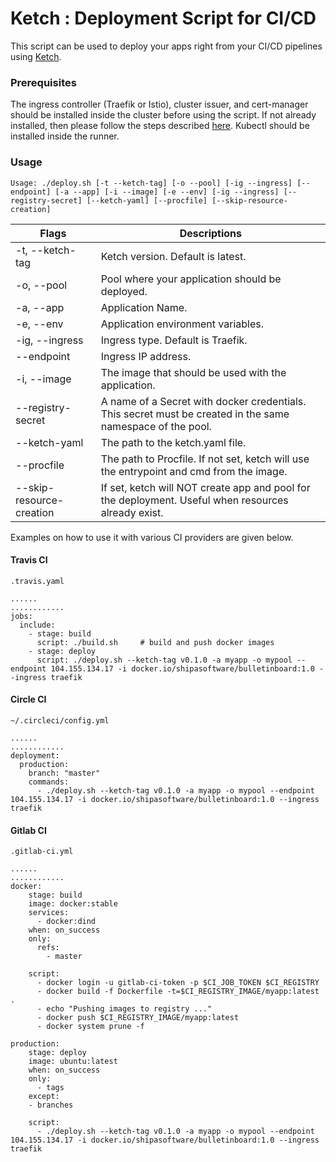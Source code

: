# Ketch : Deployment Script for CI/CD

This script can be used to deploy your apps right from your CI/CD pipelines using [Ketch](theketch.io). 

### Prerequisites

The ingress controller (Traefik or Istio), cluster issuer, and cert-manager should be installed inside the cluster before using the script. If not already installed, then please follow the steps described [here](https://learn.theketch.io/docs/getting-started). Kubectl should be installed inside the runner.

### Usage

```
Usage: ./deploy.sh [-t --ketch-tag] [-o --pool] [-ig --ingress] [--endpoint] [-a --app] [-i --image] [-e --env] [-ig --ingress] [--registry-secret] [--ketch-yaml] [--procfile] [--skip-resource-creation]
```

| Flags | Descriptions |
| ------ | ------ |
|  -t, --ketch-tag  | Ketch version. Default is latest. |
|  -o, --pool        |     Pool where your application should be deployed.|
|  -a, --app         |     Application Name.|
| -e, --env          |     Application environment variables.|
| -ig, --ingress   |     Ingress type. Default is Traefik. |
| --endpoint       |      Ingress IP address.|
|  -i, --image      |     The image that should be used with the application.|
|  --registry-secret  |    A name of a Secret with docker credentials. This secret must be created in the same namespace of the pool.|
|  --ketch-yaml        |   The path to the ketch.yaml file.|
|  --procfile          |   The path to Procfile. If not set, ketch will use the entrypoint and cmd from the image.
|  --skip-resource-creation       | If set, ketch will NOT create app and pool for the deployment. Useful when resources already exist. |


Examples on how to use it with various CI providers are given below.

#### Travis CI

`.travis.yaml`

```
......
............
jobs:
  include:
    - stage: build
      script: ./build.sh     # build and push docker images
    - stage: deploy
      script: ./deploy.sh --ketch-tag v0.1.0 -a myapp -o mypool --endpoint 104.155.134.17 -i docker.io/shipasoftware/bulletinboard:1.0 --ingress traefik
```

#### Circle CI

`~/.circleci/config.yml`

```
......
............
deployment:
  production:
    branch: "master"
    commands:
      - ./deploy.sh --ketch-tag v0.1.0 -a myapp -o mypool --endpoint 104.155.134.17 -i docker.io/shipasoftware/bulletinboard:1.0 --ingress traefik
```

#### Gitlab CI

`.gitlab-ci.yml`
```
......
............
docker:
    stage: build
    image: docker:stable
    services:
      - docker:dind
    when: on_success
    only:
      refs:
        - master

    script:
      - docker login -u gitlab-ci-token -p $CI_JOB_TOKEN $CI_REGISTRY
      - docker build -f Dockerfile -t=$CI_REGISTRY_IMAGE/myapp:latest .
      - echo "Pushing images to registry ..."
      - docker push $CI_REGISTRY_IMAGE/myapp:latest
      - docker system prune -f

production:
    stage: deploy   
    image: ubuntu:latest
    when: on_success
    only:
      - tags
    except:
    - branches

    script:
      - ./deploy.sh --ketch-tag v0.1.0 -a myapp -o mypool --endpoint 104.155.134.17 -i docker.io/shipasoftware/bulletinboard:1.0 --ingress traefik
```